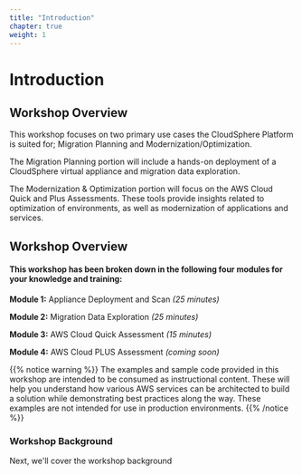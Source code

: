 ```yaml
---
title: "Introduction"
chapter: true
weight: 1
---
```


# Introduction

## Workshop Overview

This workshop focuses on two primary use cases the CloudSphere Platform is suited for; Migration Planning and Modernization/Optimization.

The Migration Planning portion will include a hands-on deployment of a CloudSphere virtual appliance and migration data exploration.

The Modernization & Optimization portion will focus on the AWS Cloud Quick and Plus Assessments.  These tools provide insights related to optimization of environments, as well as modernization of applications and services.

## Workshop Overview 

#### This workshop has been broken down in the following four modules for your knowledge and training:

**Module 1:** Appliance Deployment and Scan *(25 minutes)* 

**Module 2:** Migration Data Exploration *(25 minutes)* 

**Module 3:** AWS Cloud Quick Assessment *(15 minutes)* 

**Module 4:** AWS Cloud PLUS Assessment *(coming soon)* 

{{% notice warning %}}
The examples and sample code provided in this workshop are intended to be consumed as instructional content. These will help you understand how various AWS services can be architected to build a solution while demonstrating best practices along the way. These examples are not intended for use in production environments.
{{% /notice %}}

### Workshop Background
Next, we'll cover the workshop background